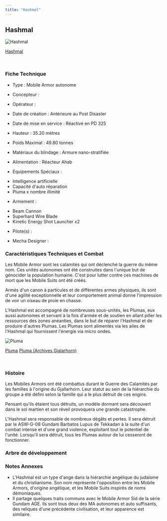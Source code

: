 ```yaml
---
title: "Hashmal"
---
```


Hashmal
-------



![Hashmal](/images/stories/saga/g-tekketsu-s2/mechas/hashmal.png)

[Hashmal](javascript:change_image_m('images/stories/saga/g-tekketsu-s2/mechas/hashmal.png');)

 

### Fiche Technique


- Type : Mobile Armor autonome
  
- Concepteur : 
  
- Opérateur : 
  
- Date de création : Antérieure au Post Disaster
  
- Date de mise en service : Réactivé en PD 325
  
- Hauteur : 35.20 mètres
  
- Poids Maximal : 49.80 tonnes
  
- Matériaux du blindage : Armure nano-stratifiée
  
- Alimentation : Réacteur Ahab
  
- Equipements Spéciaux :


* Intelligence artificielle
* Capacité d'auto réparation
* Pluma x nombre illimité


- Armement :


* Beam Cannon
* Superhard Wire Blade
* Kinetic Energy Shot Launcher x2


- Pilote(s) : 





- Mecha Designer : 


### Caractéristiques Techniques et Combat


Les Mobile Armor sont les calamités qui ont déclenché la guerre du même nom. Ces unités autonomes ont été construites dans l'unique but de génocider la population humaine. C'est pour lutter contre ces machines de mort que les Mobile Suits ont été créés. 


Armés d'un canon à particules et de différentes armes physiques, ils sont d'une agilité exceptionnelle et leur comportement animal donne l'impression de voir un oiseau de proie en chasse. 


L'Hashmal est accompagné de nombreuses sous-unités, les Plumas, eux aussi autonomes et servant à la fois d'armée et de soutien en allant piller les ressources des zones anéanties, dans le but de réparer l'Hashmal et de produire d'autres Plumas. Les Plumas sont alimentés via les ailes de l'Hashmal qui fournissent l'énergie via micro ondes. 



![Pluma](/images/stories/saga/g-tekketsu-s2/mechas/plumas.jpg)

[Pluma](javascript:accessoires_m('images/stories/saga/g-tekketsu-s2/mechas/plumas.jpg');)
[Pluma (Archives Gjalarhorn)](javascript:accessoires_m('images/stories/saga/g-tekketsu-s2/mechas/pluma2.png');)

 

### Histoire


Les Mobiles Armors ont été combattus durant le Guerre des Calamités par les familles à l'origine du Gjallarhorn. Leur statut au sein de la hiérarchie du groupe a été défini selon la famille qui a le plus détruit de ces engins. 


Pensant qu'ils étaient tous détruits, un modèle dormant sera découvert dans le sol martien et son réveil provoquera une grande catastrophe.


L'Hashmal sera responsable de nombreux dégâts et pertes. Il sera détruit par le ASW-G-08 Gundam Barbatos Lupus de Tekkadan à la suite d'un combat intense et d'une grand violence, exploitant tout le potentiel de l'unité. Lorsqu'il sera détruit, tous les Plumas autour de lui cesseront de fonctionner.


### Arbre de développement


### Notes Annexes


* L'Hashmal est un type d'ange dans la hiérarchie angélique du judaïsme et du christianisme. Son nom représente l'opposition entre les Mobile Armors, d'origine angélique, et les Mobile Suits inspirés de noms démoniaques.
* Il partage quelques traits communs avec le Mobile Armor Sid de la série Gundam AGE. Ils sont tous deux des MA autonomes et auto suffisants, des reliques d'une précédente civilisation, et leur apparence est similaire.


